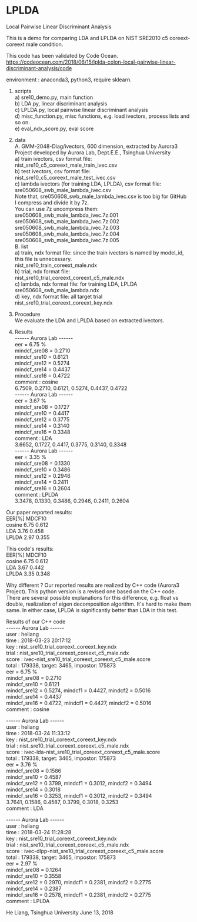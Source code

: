 # LPLDA
Local Pairwise Linear Discriminant Analysis

This is a demo for comparing LDA and LPLDA on NIST SRE2010 c5 coreext-coreext male condition.

This code has been validated by Code Ocean.
https://codeocean.com/2018/06/15/lplda-colon-local-pairwise-linear-discriminant-analysis/code

environment : anaconda3, python3, require sklearn.

1. scripts \
a) sre10_demo.py, main function \
b) LDA.py, linear discriminant analysis \
c) LPLDA.py, local pairwise linear discriminant analysis \
d) misc_function.py, misc functions, e.g. load ivectors, process lists and so on. \
e) eval_ndx_score.py, eval score

2. data \
A. GMM-2048-Diag/ivectors, 600 dimension, extracted by Aurora3 Project developed by Aurora Lab, Dept.E.E., Tsinghua University \
a) train ivectors, csv format file:  \
   nist_sre10_c5_coreext_male_train_ivec.csv \
b) test ivectors, csv format file:  \
   nist_sre10_c5_coreext_male_test_ivec.csv \
c) lambda ivectors (for training LDA, LPLDA), csv format file:  \
   sre050608_swb_male_lambda_ivec.csv \
   Note that, sre050608_swb_male_lambda_ivec.csv is too big for GitHub \
   I compress and divide it by 7z. \
   You can use 7z uncompress them: \
   sre050608_swb_male_lambda_ivec.7z.001 \
   sre050608_swb_male_lambda_ivec.7z.002 \
   sre050608_swb_male_lambda_ivec.7z.003 \
   sre050608_swb_male_lambda_ivec.7z.004 \
   sre050608_swb_male_lambda_ivec.7z.005 \
B. list \
a) train, ndx format file: since the train ivectors is named by model_id, this file is unnecessary. \
   nist_sre10_train_coreext_male.ndx \
b) trial, ndx format file: \
   nist_sre10_trial_coreext_coreext_c5_male.ndx \
c) lambda, ndx format file: for training LDA, LPLDA \
   sre050608_swb_male_lambda.ndx \
d) key, ndx format file: all target trial \
   nist_sre10_trial_coreext_coreext_key.ndx

3. Procedure \
We evaluate the LDA and LPLDA based on extracted ivectors.

4. Results \
------ Aurora Lab ------ \
eer = 6.75 % \
mindcf_sre08 = 0.2710 \
mindcf_sre10 = 0.6121 \
mindcf_sre12 = 0.5274 \
mindcf_sre14 = 0.4437 \
mindcf_sre16 = 0.4722 \
comment : cosine \
6.7509, 0.2710, 0.6121, 0.5274, 0.4437, 0.4722 \
------ Aurora Lab ------ \
eer = 3.67 % \
mindcf_sre08 = 0.1727 \
mindcf_sre10 = 0.4417 \
mindcf_sre12 = 0.3775 \
mindcf_sre14 = 0.3140 \
mindcf_sre16 = 0.3348 \
comment : LDA \
3.6652, 0.1727, 0.4417, 0.3775, 0.3140, 0.3348 \
------ Aurora Lab ------ \
eer = 3.35 % \
mindcf_sre08 = 0.1330 \
mindcf_sre10 = 0.3486 \
mindcf_sre12 = 0.2946 \
mindcf_sre14 = 0.2411 \
mindcf_sre16 = 0.2604 \
comment : LPLDA \
3.3478, 0.1330, 0.3486, 0.2946, 0.2411, 0.2604


Our paper reported results: \
       EER[%] MDCF10 \
cosine 6.75   0.612 \
LDA    3.76   0.458 \
LPLDA  2.97   0.355 

This code's results: \
       EER[%] MDCF10 \
cosine 6.75   0.612 \
LDA    3.67   0.442 \
LPLDA  3.35   0.348 

Why different ? Our reported results are realized by C++ code (Aurora3 Project). 
This python version is a revised one based on the C++ code.
There are several possible explanations for this difference, 
e.g. float vs double, realization of eigen decomposition algorithm.
It's hard to make them same. 
In either case, LPLDA is significantly better than LDA in this test.

Results of our C++ code \
------ Aurora Lab ------ \
user  : heliang \
time  : 2018-03-23 20:17:12 \
key   : nist_sre10_trial_coreext_coreext_key.ndx \
trial : nist_sre10_trial_coreext_coreext_c5_male.ndx \
score : ivec-nist_sre10_trial_coreext_coreext_c5_male.score \
total : 179338, target: 3465, impostor: 175873 \
eer = 6.75 % \
mindcf_sre08 = 0.2710 \
mindcf_sre10 = 0.6121 \
mindcf_sre12 = 0.5274, mindcf1 = 0.4427, mindcf2 = 0.5016 \
mindcf_sre14 = 0.4437 \
mindcf_sre16 = 0.4722, mindcf1 = 0.4427, mindcf2 = 0.5016 \
comment : cosine 
 
------ Aurora Lab ------ \
user  : heliang \
time  : 2018-03-24 11:33:12 \
key   : nist_sre10_trial_coreext_coreext_key.ndx \
trial : nist_sre10_trial_coreext_coreext_c5_male.ndx \
score : ivec-lda-nist_sre10_trial_coreext_coreext_c5_male.score \
total : 179338, target: 3465, impostor: 175873 \
eer = 3.76 % \
mindcf_sre08 = 0.1586 \
mindcf_sre10 = 0.4587 \
mindcf_sre12 = 0.3799, mindcf1 = 0.3012, mindcf2 = 0.3494 \
mindcf_sre14 = 0.3018 \
mindcf_sre16 = 0.3253, mindcf1 = 0.3012, mindcf2 = 0.3494 \
3.7641, 0.1586, 0.4587, 0.3799, 0.3018, 0.3253 \
comment : LDA 
 
------ Aurora Lab ------ \
user  : heliang \
time  : 2018-03-24 11:28:28 \
key   : nist_sre10_trial_coreext_coreext_key.ndx \
trial : nist_sre10_trial_coreext_coreext_c5_male.ndx \
score : ivec-dlpp-nist_sre10_trial_coreext_coreext_c5_male.score \
total : 179338, target: 3465, impostor: 175873 \
eer = 2.97 % \
mindcf_sre08 = 0.1264 \
mindcf_sre10 = 0.3558 \
mindcf_sre12 = 0.2970, mindcf1 = 0.2381, mindcf2 = 0.2775 \
mindcf_sre14 = 0.2387 \
mindcf_sre16 = 0.2578, mindcf1 = 0.2381, mindcf2 = 0.2775 \
comment : LPLDA 

He Liang, Tsinghua University
June 13, 2018